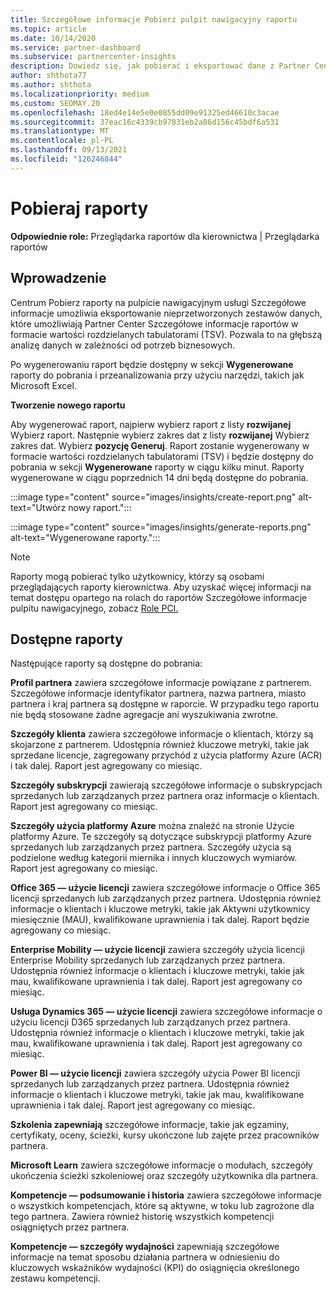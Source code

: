 ```yaml
---
title: Szczegółowe informacje Pobierz pulpit nawigacyjny raportu
ms.topic: article
ms.date: 10/14/2020
ms.service: partner-dashboard
ms.subservice: partnercenter-insights
description: Dowiedz się, jak pobierać i eksportować dane z Partner Center pulpitu nawigacyjnego raportowania i raportów Partner Center Szczegółowe informacje raportów.
author: shthota77
ms.author: shthota
ms.localizationpriority: medium
ms.custom: SEOMAY.20
ms.openlocfilehash: 18ed4e14e5e0e0855dd09e91325ed46610c3acae
ms.sourcegitcommit: 37eac16c4339cb97831eb2a86d156c45bdf6a531
ms.translationtype: MT
ms.contentlocale: pl-PL
ms.lasthandoff: 09/13/2021
ms.locfileid: "126246844"
---
```

# <a name="download-reports"></a>Pobieraj raporty

**Odpowiednie role:** Przeglądarka raportów dla kierownictwa | Przeglądarka raportów

## <a name="introduction"></a>Wprowadzenie

Centrum Pobierz raporty na pulpicie nawigacyjnym usługi Szczegółowe informacje umożliwia eksportowanie nieprzetworzonych zestawów danych, które umożliwiają Partner Center Szczegółowe informacje raportów w formacie wartości rozdzielanych tabulatorami (TSV). Pozwala to na głębszą analizę danych w zależności od potrzeb biznesowych.

Po wygenerowaniu raport będzie dostępny w sekcji **Wygenerowane** raporty do pobrania i przeanalizowania przy użyciu narzędzi, takich jak Microsoft Excel.

**Tworzenie nowego raportu**

Aby wygenerować raport, najpierw wybierz raport z listy **rozwijanej** Wybierz raport. Następnie wybierz zakres dat z listy **rozwijanej** Wybierz zakres dat. Wybierz **pozycję Generuj**. Raport zostanie wygenerowany w formacie wartości rozdzielanych tabulatorami (TSV) i będzie dostępny do pobrania w sekcji **Wygenerowane** raporty w ciągu kilku minut. Raporty wygenerowane w ciągu poprzednich 14 dni będą dostępne do pobrania.

:::image type="content" source="images/insights/create-report.png" alt-text="Utwórz nowy raport.":::

:::image type="content" source="images/insights/generate-reports.png" alt-text="Wygenerowane raporty.":::

>[!NOTE] 
>Raporty mogą pobierać tylko użytkownicy, którzy są osobami przeglądających raporty kierownictwa. Aby uzyskać więcej informacji na temat dostępu opartego na rolach do raportów Szczegółowe informacje pulpitu nawigacyjnego, zobacz [Role PCI.](insights-roles.md) 

## <a name="available-reports"></a>Dostępne raporty

Następujące raporty są dostępne do pobrania:

**Profil partnera** zawiera szczegółowe informacje powiązane z partnerem. Szczegółowe informacje identyfikator partnera, nazwa partnera, miasto partnera i kraj partnera są dostępne w raporcie. W przypadku tego raportu nie będą stosowane żadne agregacje ani wyszukiwania zwrotne.

**Szczegóły klienta** zawiera szczegółowe informacje o klientach, którzy są skojarzone z partnerem. Udostępnia również kluczowe metryki, takie jak sprzedane licencje, zagregowany przychód z użycia platformy Azure (ACR) i tak dalej. Raport jest agregowany co miesiąc.

**Szczegóły subskrypcji** zawierają szczegółowe informacje o subskrypcjach sprzedanych lub zarządzanych przez partnera oraz informacje o klientach. Raport jest agregowany co miesiąc.

**Szczegóły użycia platformy Azure** można znaleźć na stronie Użycie platformy Azure. Te szczegóły są dotyczące subskrypcji platformy Azure sprzedanych lub zarządzanych przez partnera. Szczegóły użycia są podzielone według kategorii miernika i innych kluczowych wymiarów. Raport jest agregowany co miesiąc.

**Office 365 — użycie licencji** zawiera szczegółowe informacje o Office 365 licencji sprzedanych lub zarządzanych przez partnera. Udostępnia również informacje o klientach i kluczowe metryki, takie jak Aktywni użytkownicy miesięcznie (MAU), kwalifikowane uprawnienia i tak dalej. Raport będzie agregowany co miesiąc.

**Enterprise Mobility — użycie licencji** zawiera szczegóły użycia licencji Enterprise Mobility sprzedanych lub zarządzanych przez partnera. Udostępnia również informacje o klientach i kluczowe metryki, takie jak mau, kwalifikowane uprawnienia i tak dalej. Raport jest agregowany co miesiąc.

**Usługa Dynamics 365 — użycie licencji** zawiera szczegółowe informacje o użyciu licencji D365 sprzedanych lub zarządzanych przez partnera. Udostępnia również informacje o klientach i kluczowe metryki, takie jak mau, kwalifikowane uprawnienia i tak dalej. Raport jest agregowany co miesiąc.

**Power BI — użycie licencji** zawiera szczegóły użycia Power BI licencji sprzedanych lub zarządzanych przez partnera. Udostępnia również informacje o klientach i kluczowe metryki, takie jak mau, kwalifikowane uprawnienia i tak dalej. Raport jest agregowany co miesiąc.

**Szkolenia zapewniają** szczegółowe informacje, takie jak egzaminy, certyfikaty, oceny, ścieżki, kursy ukończone lub zajęte przez pracowników partnera.

**Microsoft Learn** zawiera szczegółowe informacje o modułach, szczegóły ukończenia ścieżki szkoleniowej oraz szczegóły użytkownika dla partnera.

**Kompetencje — podsumowanie i historia** zawiera szczegółowe informacje o wszystkich kompetencjach, które są aktywne, w toku lub zagrożone dla tego partnera. Zawiera również historię wszystkich kompetencji osiągniętych przez partnera.

**Kompetencje — szczegóły wydajności** zapewniają szczegółowe informacje na temat sposobu działania partnera w odniesieniu do kluczowych wskaźników wydajności (KPI) do osiągnięcia określonego zestawu kompetencji.

